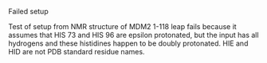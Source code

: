 
Failed setup

Test of setup from NMR structure of MDM2 1-118
leap fails because it assumes that HIS 73 and HIS 96 are epsilon protonated, but the input has all hydrogens 
and these histidines happen to be doubly protonated. 
HIE and HID are not PDB standard residue names.


